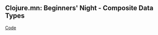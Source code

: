 ## Clojure.mn: Beginners' Night - Composite Data Types

[Code](https://github.com/bmaddy/beginners-night/blob/master/src/beginners_night/composite_data_types.clj)
